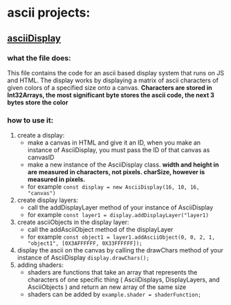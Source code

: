 # ascii projects:
## [asciiDisplay](/asciiDisplay.js)
### what the file does:
This file contains the code for an ascii based display system that runs on JS and HTML.
The display works by displaying a matrix of ascii characters of given colors of a specified size onto a canvas.
**Characters are stored in Int32Arrays, the most significant byte stores the ascii code, the next 3 bytes store the color**
### how to use it:
1. create a display:
    - make a canvas in HTML and give it an ID, when you make an instance of AsciiDisplay, you must pass the ID of that canvas as canvasID
    - make a new instance of the AsciiDisplay class. **width and height in are measured in characters, not pixels. charSize, however is measured in pixels.**
    - for example `const display = new AsciiDisplay(16, 10, 16, "canvas")`
2. create display layers:
    - call the addDisplayLayer method of your instance of AsciiDisplay
    - for example `const layer1 = display.addDisplayLayer("layer1)`
3. create asciiObjects in the display layer:
    - call the addAsciiObject method of the displayLayer
    - for example `const object1 = layer1.addAsciiObject(0, 0, 2, 1, "object1", [0X3AFFFFFF, 0X33FFFFFF]);`
4. display the ascii on the canvas by calling the drawChars method of your instance of AsciiDisplay `display.drawChars();`
5. adding shaders:
    - shaders are functions that take an array that represents the characters of one specific thing ( AsciiDisplays, DisplayLayers, and AsciiObjects ) and return an new array of the same size
    - shaders can be added by `example.shader = shaderFunction;`
